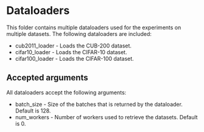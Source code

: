 # Dataloaders
This folder contains multiple dataloaders used for the experiments on multiple datasets. The following dataloaders are included:
* cub2011_loader - Loads the CUB-200 dataset.
* cifar10_loader - Loads the CIFAR-10 dataset.
* cifar100_loader - Loads the CIFAR-100 dataset.

## Accepted arguments
All dataloaders accept the following arguments:
* batch_size - Size of the batches that is returned by the dataloader. Default is 128.
* num_workers - Number of workers used to retrieve the datasets. Default is 0.
